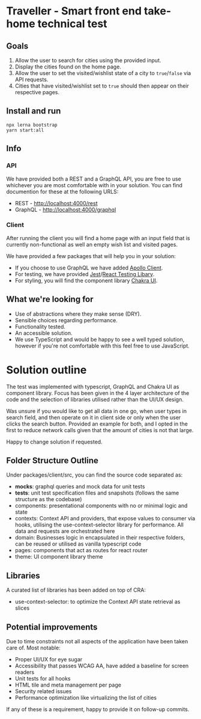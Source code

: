 # Traveller - Smart front end take-home technical test

## Goals

1.  Allow the user to search for cities using the provided input.
2.  Display the cities found on the home page.
3.  Allow the user to set the visited/wishlist state of a city to `true`/`false` via API requests.
4.  Cities that have visited/wishlist set to `true` should then appear on their respective pages.

## Install and run

```
npx lerna bootstrap
yarn start:all
```

## Info

### API

We have provided both a REST and a GraphQL API, you are free to use whichever you are most comfortable with in your solution. You can find documention for these at the following URLS:

- REST - [http://localhost:4000/rest](http://localhost:4000/rest)
- GraphQL - [http://localhost:4000/graphql](http://localhost:4000/graphql)

### Client

After running the client you will find a home page with an input field that is currently non-functional as well an empty wish list and visited pages.

We have provided a few packages that will help you in your solution:

- If you choose to use GraphQL we have added [Apollo Client](https://www.apollographql.com/docs/react).
- For testing, we have provided [Jest](https://jestjs.io)/[React Testing Libary](https://testing-library.com/docs/react-testing-library/intro).
- For styling, you will find the component library [Chakra UI](https://chakra-ui.com).

## What we're looking for

- Use of abstractions where they make sense (DRY).
- Sensible choices regarding performance.
- Functionality tested.
- An accessible solution.
- We use TypeScript and would be happy to see a well typed solution, however if you're not comfortable with this feel free to use JavaScript.

# Solution outline

The test was implemented with typescript, GraphQL and Chakra UI as component library.
Focus has been given in the 4 layer architecture of the code and the selection of libraries utilised rather than the UI/UX design.

Was unsure if you would like to get all data in one go, when user types in search field, and then operate on it in client side or only when the user clicks the search button.
Provided an example for both, and I opted in the first to reduce network calls given that the amount of cities is not that large.

Happy to change solution if requested.

## Folder Structure Outline

Under packages/client/src, you can find the source code separated as:

- __mocks__: graphql queries and mock data for unit tests
- __tests__: unit test specification files and snapshots (follows the same structure as the codebase)
- components: presentational components with no or minimal logic and state
- contexts: Context API and providers, that expose values to consumer via hooks, utilising the use-context-selector library for performance. All data and requests are orchestrated here
- domain: Businesses logic in encapsulated in their respective folders, can be reused or utilised as vanilla typescript code
- pages: components that act as routes for react router
- theme: UI component library theme

## Libraries

A curated list of libraries has been added on top of CRA:

- use-context-selector: to optimize the Context API state retrieval as slices

## Potential improvements

Due to time constraints not all aspects of the application have been taken care of.
Most notable:

- Proper UI/UX for eye sugar
- Accessibility that passes WCAG AA, have added a baseline for screen readers
- Unit tests for all hooks
- HTML tile and meta management per page
- Security related issues
- Performance optimization like virtualizing the list of cities

If any of these is a requirement, happy to provide it on follow-up commits.
